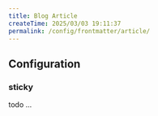 ```yaml
---
title: Blog Article
createTime: 2025/03/03 19:11:37
permalink: /config/frontmatter/article/
---
```


## Configuration

### sticky

todo ...
